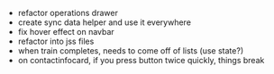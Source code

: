 - refactor operations drawer
- create sync data helper and use it everywhere
- fix hover effect on navbar
- refactor into jss files
- when train completes, needs to come off of lists (use state?)
- on contactinfocard, if you press button twice quickly, things break